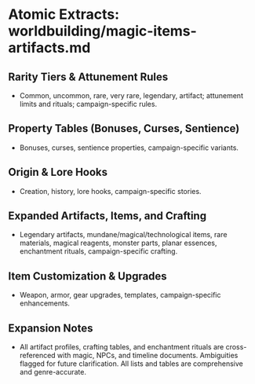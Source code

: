 # Atomic Extracts: worldbuilding/magic-items-artifacts.md

## Rarity Tiers & Attunement Rules
- Common, uncommon, rare, very rare, legendary, artifact; attunement limits and rituals; campaign-specific rules.

## Property Tables (Bonuses, Curses, Sentience)
- Bonuses, curses, sentience properties, campaign-specific variants.

## Origin & Lore Hooks
- Creation, history, lore hooks, campaign-specific stories.

## Expanded Artifacts, Items, and Crafting
- Legendary artifacts, mundane/magical/technological items, rare materials, magical reagents, monster parts, planar essences, enchantment rituals, campaign-specific crafting.

## Item Customization & Upgrades
- Weapon, armor, gear upgrades, templates, campaign-specific enhancements.

## Expansion Notes
- All artifact profiles, crafting tables, and enchantment rituals are cross-referenced with magic, NPCs, and timeline documents. Ambiguities flagged for future clarification. All lists and tables are comprehensive and genre-accurate.
